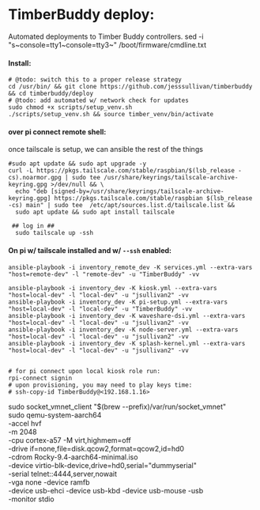 # TimberBuddy deploy:

Automated deployments to Timber Buddy controllers.
sed -i "s~console=tty1~console=tty3~" /boot/firmware/cmdline.txt


#### Install:

```shell
# @todo: switch this to a proper release strategy
cd /usr/bin/ && git clone https://github.com/jesssullivan/timberbuddy && cd timberbuddy/deploy
# @todo: add automated w/ network check for updates
sudo chmod +x scripts/setup_venv.sh
./scripts/setup_venv.sh && source timber_venv/bin/activate
```
#### over pi connect remote shell:
once tailscale is setup, we can ansible the rest of the things
```shell
#sudo apt update && sudo apt upgrade -y
curl -L https://pkgs.tailscale.com/stable/raspbian/$(lsb_release -cs).noarmor.gpg | sudo tee /usr/share/keyrings/tailscale-archive-keyring.gpg >/dev/null && \
  echo "deb [signed-by=/usr/share/keyrings/tailscale-archive-keyring.gpg] https://pkgs.tailscale.com/stable/raspbian $(lsb_release -cs) main" | sudo tee  /etc/apt/sources.list.d/tailscale.list && 
  sudo apt update && sudo apt install tailscale 

 ## log in ##
  sudo tailscale up -ssh
```


#### On pi w/ tailscale installed and w/ `--ssh` enabled:

```shell
ansible-playbook -i inventory_remote_dev -K services.yml --extra-vars "host=remote-dev" -l "remote-dev" -u "TimberBuddy" -vv

ansible-playbook -i inventory_dev -K kiosk.yml --extra-vars "host=local-dev" -l "local-dev" -u "jsullivan2" -vv
ansible-playbook -i inventory_dev -K pi-setup.yml --extra-vars "host=local-dev" -l "local-dev" -u "TimberBuddy" -vv
ansible-playbook -i inventory_dev -K waveshare-dsi.yml --extra-vars "host=local-dev" -l "local-dev" -u "jsullivan2" -vv
ansible-playbook -i inventory_dev -K node-server.yml --extra-vars "host=local-dev" -l "local-dev" -u "jsullivan2" -vv
ansible-playbook -i inventory_dev -K splash-kernel.yml --extra-vars "host=local-dev" -l "local-dev" -u "jsullivan2" -vv

```


```shell

# for pi connect upon local kiosk role run:
rpi-connect signin
# upon provisioning, you may need to play keys time:
# ssh-copy-id TimberBuddy@<192.168.1.16> 
```

sudo socket_vmnet_client "$(brew --prefix)/var/run/socket_vmnet" \
sudo qemu-system-aarch64 \
-accel hvf \
-m 2048 \
-cpu cortex-a57 -M virt,highmem=off  \
-drive if=none,file=disk.qcow2,format=qcow2,id=hd0 \
-cdrom Rocky-9.4-aarch64-minimal.iso \
-device virtio-blk-device,drive=hd0,serial="dummyserial" \
-serial telnet::4444,server,nowait \
-vga none -device ramfb \
-device usb-ehci -device usb-kbd -device usb-mouse -usb \
-monitor stdio